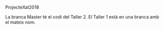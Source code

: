 ProjecteXat2018

La branca Master té el codi del Taller 2.
El Taller 1 està en una branca amb el mateix nom.
